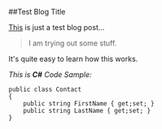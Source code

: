 
##Test Blog Title


[This](http://contra.gr) is just a test blog post...

> I am trying out some stuff.

It's quite easy to learn how this works.

*This is **C#** Code Sample:*

    public class Contact
    { 
    	public string FirstName { get;set; }
		public string LastName { get;set; }
    }